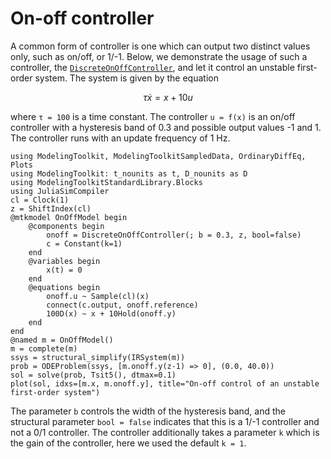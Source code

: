 # On-off controller
A common form of controller is one which can output two distinct values only, such as on/off, or 1/-1. Below, we demonstrate the usage of such a controller, the [`DiscreteOnOffController`](@ref), and let it control an unstable first-order system. The system is given by the equation
```math
τ \dot x = x + 10u
```
where ``τ = 100`` is a time constant. The controller ``u = f(x)`` is an on/off controller with a hysteresis band of 0.3 and possible output values -1 and 1. The controller runs with an update frequency of 1 Hz.


```@example ONOFF
using ModelingToolkit, ModelingToolkitSampledData, OrdinaryDiffEq, Plots
using ModelingToolkit: t_nounits as t, D_nounits as D
using ModelingToolkitStandardLibrary.Blocks
using JuliaSimCompiler
cl = Clock(1)
z = ShiftIndex(cl)
@mtkmodel OnOffModel begin
    @components begin
        onoff = DiscreteOnOffController(; b = 0.3, z, bool=false)
        c = Constant(k=1)
    end
    @variables begin
        x(t) = 0 
    end
    @equations begin
        onoff.u ~ Sample(cl)(x)
        connect(c.output, onoff.reference)
        100D(x) ~ x + 10Hold(onoff.y)
    end
end
@named m = OnOffModel()
m = complete(m)
ssys = structural_simplify(IRSystem(m))
prob = ODEProblem(ssys, [m.onoff.y(z-1) => 0], (0.0, 40.0))
sol = solve(prob, Tsit5(), dtmax=0.1)
plot(sol, idxs=[m.x, m.onoff.y], title="On-off control of an unstable first-order system")
```

The parameter `b` controls the width of the hysteresis band, and the structural parameter `bool = false` indicates that this is a 1/-1 controller and not a 0/1 controller. The controller additionally takes a parameter `k` which is the gain of the controller, here we used the default `k = 1`.